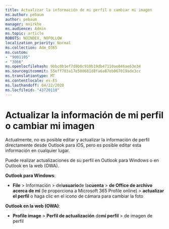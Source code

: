 ```yaml
---
title: Actualizar la información de mi perfil o cambiar mi imagen
ms.author: pebaum
author: pebaum
manager: mnirkhe
ms.audience: Admin
ms.topic: article
ROBOTS: NOINDEX, NOFOLLOW
localization_priority: Normal
ms.collection: Adm_O365
ms.custom:
- "9001105"
- "3066"
ms.openlocfilehash: 9bbc8b1ef7d9b0c910b19db47110ae046ae63e34
ms.sourcegitcommit: 55eff703a17e500681d8fa6a87eb067019ade3cc
ms.translationtype: MT
ms.contentlocale: es-ES
ms.lasthandoff: 04/22/2020
ms.locfileid: "43720118"
---
```

# <a name="update-my-profile-information-or-change-my-picture"></a>Actualizar la información de mi perfil o cambiar mi imagen

Actualmente, no es posible editar y actualizar la información de perfil directamente desde Outlook para iOS, pero es posible editar esta información en cualquier lugar. 

Puede realizar actualizaciones de su perfil en Outlook para Windows o en Outlook en la web (OWA). 

**Outlook para Windows**: 

- **File** > Información > del**usuario**de la**cuenta** > **de Office de archivo acerca de mí** (le proporciona a Microsoft 365 Profile online) > **actualizar el perfil** o haga clic en el icono de cámara para cambiar la foto  
  
**Outlook en la web (OWA)**: 

- **Profile image** > **Perfil de actualización** de**mi perfil** > de imagen de perfil

